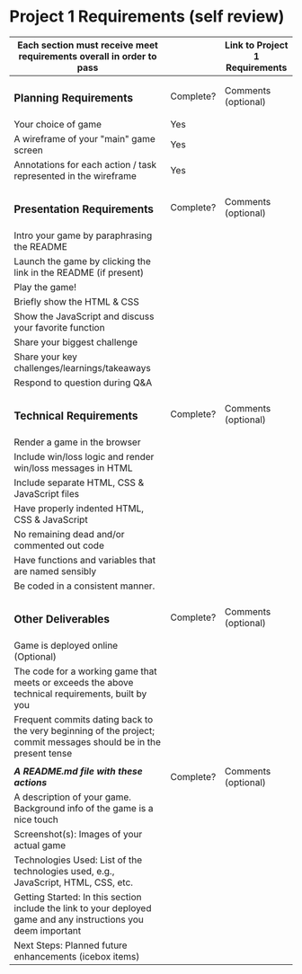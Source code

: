 # Project 1 Requirements (self review)

| Each section must receive meet requirements overall in order to pass                                               |            | Link to Project 1 Requirements |
| ------------------------------------------------------------------------------------------------------------------ | ---------- | ------------------------------ |
| <h3>Planning Requirements</h3>                                                                                     | Complete?  | Comments (optional)            |
| Your choice of game                                                                                                |    Yes     |                                |
| A wireframe of your "main" game screen                                                                             |    Yes     |                                |
| Annotations for each action / task represented in the wireframe                                                    |    Yes     |                                |
|                                                                                                                    |            |                                |
| <h3>Presentation Requirements</h3>                                                                                 | Complete?  | Comments (optional)            |
| Intro your game by paraphrasing the README                                                                         |            |                                |
| Launch the game by clicking the link in the README (if present)                                                    |            |                                |
| Play the game!                                                                                                     |            |                                |
| Briefly show the HTML & CSS                                                                                        |            |                                |
| Show the JavaScript and discuss your favorite function                                                             |            |                                |
| Share your biggest challenge                                                                                       |            |                                |
| Share your key challenges/learnings/takeaways                                                                      |            |                                |
| Respond to question during Q&A                                                                                     |            |                                |
|                                                                                                                    |            |                                |
| <h3>Technical Requirements</h3>                                                                                    | Complete?  | Comments (optional)            | 
| Render a game in the browser                                                                                       |            |                                |
| Include win/loss logic and render win/loss messages in HTML                                                        |            |                                |
| Include separate HTML, CSS & JavaScript files                                                                      |            |                                |
| Have properly indented HTML, CSS & JavaScript                                                                      |            |                                |
| No remaining dead and/or commented out code                                                                        |            |                                |
| Have functions and variables that are named sensibly                                                               |            |                                |
| Be coded in a consistent manner.                                                                                   |            |                                |
|                                                                                                                    |            |                                |
| <h3>Other Deliverables</h3>                                                                                        | Complete?  | Comments (optional)            | 
| Game is deployed online (Optional)                                                                                 |            |                                |
| The code for a working game that meets or exceeds the above technical requirements, built by you                   |            |                                |
| Frequent commits dating back to the very beginning of the project; commit messages should be in the present tense  |            |                                |
|                                                                                                                    |            |                                |
| <b><i>A README.md file with these actions<i></b>                                                                   | Complete?  | Comments (optional)            |
| A description of your game. Background info of the game is a nice touch                                            |            |                                |
| Screenshot(s): Images of your actual game                                                                          |            |                                |
| Technologies Used: List of the technologies used, e.g., JavaScript, HTML, CSS, etc.                                |            |                                |
| Getting Started: In this section include the link to your deployed game and any instructions you deem important    |            |                                |
| Next Steps: Planned future enhancements (icebox items)                                                             |            |                                |